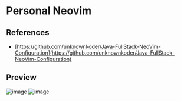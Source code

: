 # Personal Neovim

## References
- [https://github.com/unknownkoder/Java-FullStack-NeoVim-Configuration](https://github.com/unknownkoder/Java-FullStack-NeoVim-Configuration)

## Preview
![image](https://github.com/user-attachments/assets/7b3aab88-3a53-4c4b-8933-1a90ace51070)
![image](https://github.com/user-attachments/assets/deb9dcdb-5215-4890-bd28-d8cc5de26e7d)

